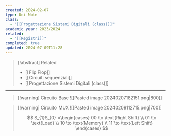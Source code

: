 ```yaml
---
created: 2024-02-07
type: Uni Note
class:
  - "[[Progettazione Sistemi Digitali (class)]]"
academic year: 2023/2024
related:
  - "[[Registri]]"
completed: true
updated: 2024-07-09T11:28
---
```

>[!abstract] Related
>- [[Flip Flop]]
>- [[Circuiti sequenziali]]
>- [[Progettazione Sistemi Digitali (class)]]

---

>[!warning] Circuito Base
>![[Pasted image 20240207182151.png|800]]

>[!warning] Circuito MUX
>![[Pasted image 20240209112715.png|700]]
>
>$$
>S_{1}S_{0} =\begin{cases}
>00 \to \text{Right Shift} \\
>01 \to \text{Load} \\
>10 \to \text{Memory} \\
>11 \to \text{Left Shift}
>\end{cases}
>$$